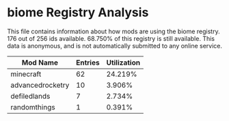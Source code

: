 # biome Registry Analysis

This file contains information about how mods are using the biome registry. 176
out of 256 ids available. 68.750% of this registry is still available. This data
is anonymous, and is not automatically submitted to any online service.


| Mod Name         | Entries | Utilization |
|------------------|---------|-------------|
| minecraft        | 62      | 24.219%     |
| advancedrocketry | 10      | 3.906%      |
| defiledlands     | 7       | 2.734%      |
| randomthings     | 1       | 0.391%      |
